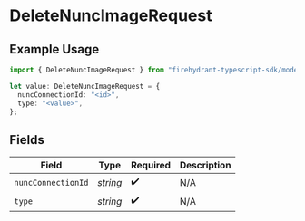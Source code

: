 # DeleteNuncImageRequest

## Example Usage

```typescript
import { DeleteNuncImageRequest } from "firehydrant-typescript-sdk/models/operations";

let value: DeleteNuncImageRequest = {
  nuncConnectionId: "<id>",
  type: "<value>",
};
```

## Fields

| Field              | Type               | Required           | Description        |
| ------------------ | ------------------ | ------------------ | ------------------ |
| `nuncConnectionId` | *string*           | :heavy_check_mark: | N/A                |
| `type`             | *string*           | :heavy_check_mark: | N/A                |